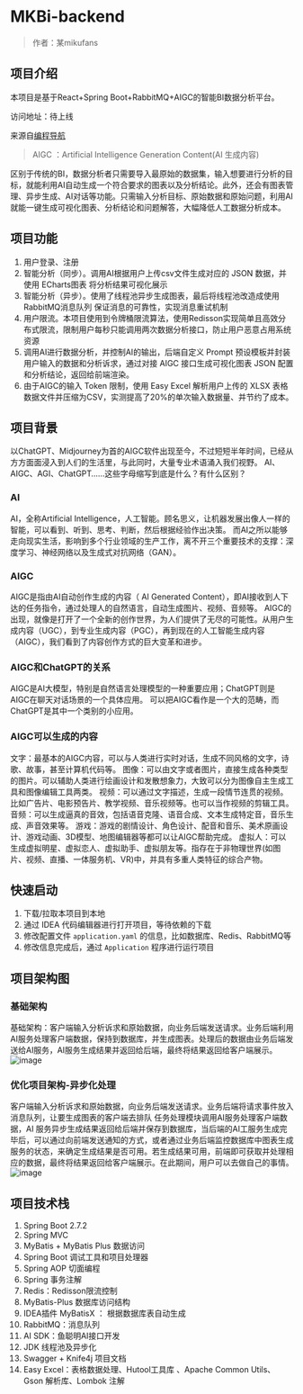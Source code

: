 # MKBi-backend

> 作者：某mikufans

## 项目介绍 
本项目是基于React+Spring Boot+RabbitMQ+AIGC的智能BI数据分析平台。

访问地址：待上线

来源自[编程导航](https://yupi.icu)
> AIGC ：Artificial Intelligence Generation Content(AI 生成内容)

区别于传统的BI，数据分析者只需要导入最原始的数据集，输入想要进行分析的目标，就能利用AI自动生成一个符合要求的图表以及分析结论。此外，还会有图表管理、异步生成、AI对话等功能。只需输入分析目标、原始数据和原始问题，利用AI就能一键生成可视化图表、分析结论和问题解答，大幅降低人工数据分析成本。

## 项目功能 

1. 用户登录、注册
2. 智能分析（同步）。调用AI根据用户上传csv文件生成对应的 JSON 数据，并使用 ECharts图表 将分析结果可视化展示
3. 智能分析（异步）。使用了线程池异步生成图表，最后将线程池改造成使用 RabbitMQ消息队列 保证消息的可靠性，实现消息重试机制
4. 用户限流。本项目使用到令牌桶限流算法，使用Redisson实现简单且高效分布式限流，限制用户每秒只能调用两次数据分析接口，防止用户恶意占用系统资源
5. 调用AI进行数据分析，并控制AI的输出，后端自定义 Prompt 预设模板并封装用户输入的数据和分析诉求，通过对接 AIGC 接口生成可视化图表 JSON 配置和分析结论，返回给前端渲染。
6. 由于AIGC的输入 Token 限制，使用 Easy Excel 解析用户上传的 XLSX 表格数据文件并压缩为CSV，实测提高了20%的单次输入数据量、并节约了成本。

## 项目背景

以ChatGPT、Midjourney为首的AIGC软件出现至今，不过短短半年时间，已经从方方面面浸入到人们的生活里，与此同时，大量专业术语涌入我们视野。
AI、AIGC、AGI、ChatGPT……这些字母缩写到底是什么？有什么区别？
### AI
AI，全称Artificial Intelligence，人工智能。顾名思义，让机器发展出像人一样的智能，可以看到、听到、思考、判断，然后根据经验作出决策。
而AI之所以能够走向现实生活，影响到多个行业领域的生产工作，离不开三个重要技术的支撑：深度学习、神经网络以及生成式对抗网络（GAN）。
### AIGC
AIGC是指由AI自动创作生成的内容（ AI Generated Content），即AI接收到人下达的任务指令，通过处理人的自然语言，自动生成图片、视频、音频等。
AIGC的出现，就像是打开了一个全新的创作世界，为人们提供了无尽的可能性。从用户生成内容（UGC），到专业生成内容（PGC），再到现在的人工智能生成内容（AIGC），我们看到了内容创作方式的巨大变革和进步。
### AIGC和ChatGPT的关系
AIGC是AI大模型，特别是自然语言处理模型的一种重要应用；ChatGPT则是AIGC在聊天对话场景的一个具体应用。
可以把AIGC看作是一个大的范畴，而ChatGPT是其中一个类别的小应用。
### AIGC可以生成的内容
文字：最基本的AIGC内容，可以与人类进行实时对话，生成不同风格的文字，诗歌、故事，甚至计算机代码等。
图像：可以由文字或者图片，直接生成各种类型的图片。可以辅助人类进行绘画设计和发散想象力，大致可以分为图像自主生成工具和图像编辑工具两类。
视频：可以通过文字描述，生成一段情节连贯的视频。比如广告片、电影预告片、教学视频、音乐视频等。也可以当作视频的剪辑工具。
音频：可以生成逼真的音效，包括语音克隆、语音合成、文本生成特定音，音乐生成、声音效果等。
游戏：游戏的剧情设计、角色设计、配音和音乐、美术原画设计、游戏动画、3D模型、地图编辑器等都可以让AIGC帮助完成。
虚拟人：可以生成虚拟明星、虚拟恋人、虚拟助手、虚拟朋友等。指存在于非物理世界(如图片、视频、直播、一体服务机、VR)中，并具有多重人类特征的综合产物。

## 快速启动 
1. 下载/拉取本项目到本地
2. 通过 IDEA 代码编辑器进行打开项目，等待依赖的下载
3. 修改配置文件 `application.yaml` 的信息，比如数据库、Redis、RabbitMQ等
4. 修改信息完成后，通过 `Application` 程序进行运行项目

## 项目架构图
### 基础架构
基础架构：客户端输入分析诉求和原始数据，向业务后端发送请求。业务后端利用AI服务处理客户端数据，保持到数据库，并生成图表。处理后的数据由业务后端发送给AI服务，AI服务生成结果并返回给后端，最终将结果返回给客户端展示。
![image](https://github.com/dionico/MKBi-backend/assets/100508941/c557d75a-444a-4a90-aef5-d4464586e2dd)

### 优化项目架构-异步化处理
客户端输入分析诉求和原始数据，向业务后端发送请求。业务后端将请求事件放入消息队列，让要生成图表的客户端去排队
任务处理模块调用AI服务处理客户端数据，AI 服务异步生成结果返回给后端并保存到数据库，当后端的AI工服务生成完毕后，可以通过向前端发送通知的方式，或者通过业务后端监控数据库中图表生成服务的状态，来确定生成结果是否可用。若生成结果可用，前端即可获取并处理相应的数据，最终将结果返回给客户端展示。在此期间，用户可以去做自己的事情。
![image](https://github.com/dionico/MKBi-backend/assets/100508941/2b0bf369-9729-4fb6-b1f8-a253382f26e6)


## 项目技术栈
1. Spring Boot 2.7.2
2. Spring MVC
3. MyBatis + MyBatis Plus 数据访问
4. Spring Boot 调试工具和项目处理器
5. Spring AOP 切面编程
6. Spring 事务注解
7. Redis：Redisson限流控制
8. MyBatis-Plus 数据库访问结构
9. IDEA插件 MyBatisX ： 根据数据库表自动生成
10. RabbitMQ：消息队列
11. AI SDK：鱼聪明AI接口开发
12. JDK 线程池及异步化
13. Swagger + Knife4j 项目文档
14. Easy Excel：表格数据处理、Hutool工具库 、Apache Common Utils、Gson 解析库、Lombok 注解

